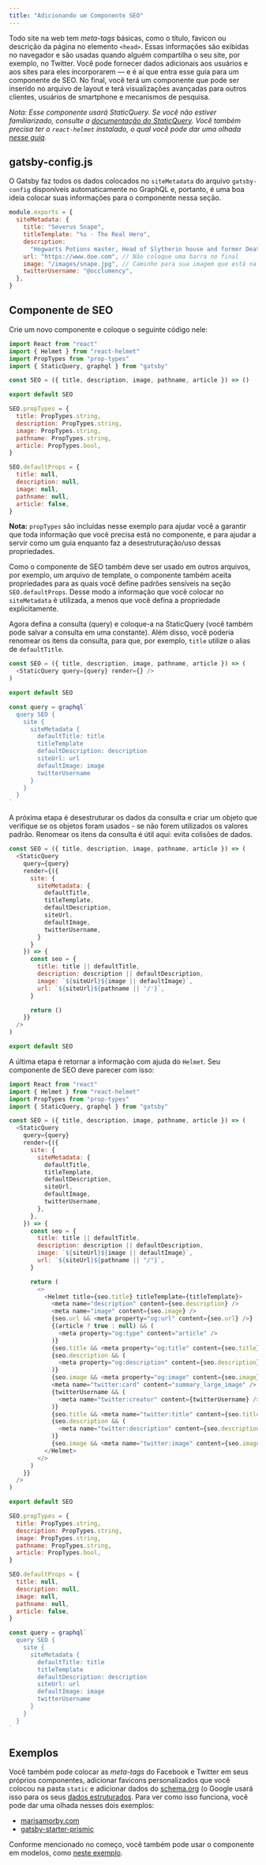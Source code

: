 ```yaml
---
title: "Adicionando um Componente SEO"
---
```


Todo site na web tem _meta-tags_ básicas, como o título, favicon ou descrição da página no elemento `<head>`. Essas informações são exibidas no navegador e são usadas quando alguém compartilha o seu site, por exemplo, no Twitter. Você pode fornecer dados adicionais aos usuários e aos sites para eles incorporarem — e é aí que entra esse guia para um componente de SEO. No final, você terá um componente que pode ser inserido no arquivo de layout e terá visualizações avançadas para outros clientes, usuários de smartphone e mecanismos de pesquisa.

_Nota: Esse componente usará StaticQuery. Se você não estiver familiarizado, consulte a [documentação do StaticQuery](/docs/static-query/). Você também precisa ter o `react-helmet` instalado, o qual você pode dar uma olhada [nesse guia](/docs/add-page-metadata)._

## gatsby-config.js

O Gatsby faz todos os dados colocados no `siteMetadata` do arquivo `gatsby-config` disponíveis automaticamente no GraphQL e, portanto, é uma boa ideia colocar suas informações para o componente nessa seção.

```js:title=gatsby-config.js
module.exports = {
  siteMetadata: {
    title: "Severus Snape",
    titleTemplate: "%s · The Real Hero",
    description:
      "Hogwarts Potions master, Head of Slytherin house and former Death Eater.",
    url: "https://www.doe.com", // Não coloque uma barra no final
    image: "/images/snape.jpg", // Caminho para sua imagem que está na pasta 'static'
    twitterUsername: "@occlumency",
  },
}
```

## Componente de SEO

Crie um novo componente e coloque o seguinte código nele:

```jsx:title=src/components/SEO.js
import React from "react"
import { Helmet } from "react-helmet"
import PropTypes from "prop-types"
import { StaticQuery, graphql } from "gatsby"

const SEO = ({ title, description, image, pathname, article }) => ()

export default SEO

SEO.propTypes = {
  title: PropTypes.string,
  description: PropTypes.string,
  image: PropTypes.string,
  pathname: PropTypes.string,
  article: PropTypes.bool,
}

SEO.defaultProps = {
  title: null,
  description: null,
  image: null,
  pathname: null,
  article: false,
}
```

**Nota:** `propTypes` são incluídas nesse exemplo para ajudar você a garantir que toda informação que você precisa está no componente, e para ajudar a servir como um guia enquanto faz a desestruturação/uso dessas propriedades.

Como o componente de SEO também deve ser usado em outros arquivos, por exemplo, um arquivo de template, o componente também aceita propriedades para as quais você define padrões sensíveis na seção `SEO.defaultProps`. Desse modo a informação que você colocar no `siteMetadata` é utilizada, a menos que você defina a propriedade explicitamente.

Agora defina a consulta (query) e coloque-a na StaticQuery (você também pode salvar a consulta em uma constante). Além disso, você poderia renomear os itens da consulta, para que, por exemplo, `title` utilize o alias de `defaultTitle`.

```jsx:title=src/components/SEO.js
const SEO = ({ title, description, image, pathname, article }) => (
  <StaticQuery query={query} render={} />
)

export default SEO

const query = graphql`
  query SEO {
    site {
      siteMetadata {
        defaultTitle: title
        titleTemplate
        defaultDescription: description
        siteUrl: url
        defaultImage: image
        twitterUsername
      }
    }
  }
`
```

A próxima etapa é desestruturar os dados da consulta e criar um objeto que verifique se os objetos foram usados - se não forem utilizados os valores padrão. Renomear os itens da consulta é útil aqui: evita colisões de dados.

```jsx:title=src/components/SEO.js
const SEO = ({ title, description, image, pathname, article }) => (
  <StaticQuery
    query={query}
    render={({
      site: {
        siteMetadata: {
          defaultTitle,
          titleTemplate,
          defaultDescription,
          siteUrl,
          defaultImage,
          twitterUsername,
        }
      }
    }) => {
      const seo = {
        title: title || defaultTitle,
        description: description || defaultDescription,
        image: `${siteUrl}${image || defaultImage}`,
        url: `${siteUrl}${pathname || '/'}`,
      }

      return ()
    }}
  />
)

export default SEO
```

A última etapa é retornar a informação com ajuda do `Helmet`. Seu componente de SEO deve parecer com isso:

```jsx:title=src/components/SEO.js
import React from "react"
import { Helmet } from "react-helmet"
import PropTypes from "prop-types"
import { StaticQuery, graphql } from "gatsby"

const SEO = ({ title, description, image, pathname, article }) => (
  <StaticQuery
    query={query}
    render={({
      site: {
        siteMetadata: {
          defaultTitle,
          titleTemplate,
          defaultDescription,
          siteUrl,
          defaultImage,
          twitterUsername,
        },
      },
    }) => {
      const seo = {
        title: title || defaultTitle,
        description: description || defaultDescription,
        image: `${siteUrl}${image || defaultImage}`,
        url: `${siteUrl}${pathname || "/"}`,
      }

      return (
        <>
          <Helmet title={seo.title} titleTemplate={titleTemplate}>
            <meta name="description" content={seo.description} />
            <meta name="image" content={seo.image} />
            {seo.url && <meta property="og:url" content={seo.url} />}
            {(article ? true : null) && (
              <meta property="og:type" content="article" />
            )}
            {seo.title && <meta property="og:title" content={seo.title} />}
            {seo.description && (
              <meta property="og:description" content={seo.description} />
            )}
            {seo.image && <meta property="og:image" content={seo.image} />}
            <meta name="twitter:card" content="summary_large_image" />
            {twitterUsername && (
              <meta name="twitter:creator" content={twitterUsername} />
            )}
            {seo.title && <meta name="twitter:title" content={seo.title} />}
            {seo.description && (
              <meta name="twitter:description" content={seo.description} />
            )}
            {seo.image && <meta name="twitter:image" content={seo.image} />}
          </Helmet>
        </>
      )
    }}
  />
)

export default SEO

SEO.propTypes = {
  title: PropTypes.string,
  description: PropTypes.string,
  image: PropTypes.string,
  pathname: PropTypes.string,
  article: PropTypes.bool,
}

SEO.defaultProps = {
  title: null,
  description: null,
  image: null,
  pathname: null,
  article: false,
}

const query = graphql`
  query SEO {
    site {
      siteMetadata {
        defaultTitle: title
        titleTemplate
        defaultDescription: description
        siteUrl: url
        defaultImage: image
        twitterUsername
      }
    }
  }
`
```

## Exemplos

Você também pode colocar as _meta-tags_ do Facebook e Twitter em seus próprios componentes, adicionar favicons personalizados que você colocou na pasta `static` e adicionar dados do [schema.org](https://schema.org/) (o Google usará isso para os seus [dados estruturados](https://developers.google.com/search/docs/guides/intro-structured-data). Para ver como isso funciona, você pode dar uma olhada nesses dois exemplos:

- [marisamorby.com](https://github.com/marisamorby/marisamorby.com/blob/master/packages/gatsby-theme-blog-sanity/src/components/seo.js)
- [gatsby-starter-prismic](https://github.com/LeKoArts/gatsby-starter-prismic/blob/master/src/components/SEO/SEO.jsx)

Conforme mencionado no começo, você também pode usar o componente em modelos, como [neste exemplo](https://github.com/jlengstorf/marisamorby.com/blob/6e86f845185f9650ff95316d3475bb8ac86b15bf/src/templates/post.js#L12-L18).
